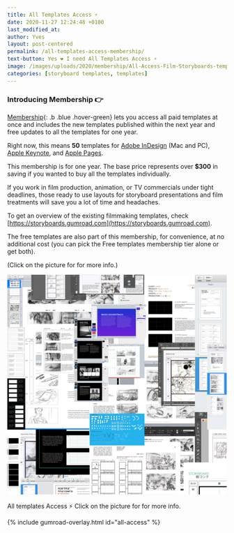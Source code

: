 ```yaml
---
title: All Templates Access ⚡️
date: 2020-11-27 12:24:48 +0100
last_modified_at: 
author: Yves
layout: post-centered
permalink: /all-templates-access-membership/
text-button: Yes ❤️ I need All Templates Access ⚡️
image: /images/uploads/2020/membership/All-Access-Film-Storyboards-templates-overview_2x1_1200.png
categories: [storyboard templates, templates]
---
```

### Introducing Membership 👉
[Membership](https://gum.co/all-access){: .b .blue .hover-green} lets you access all paid templates at once and includes the new templates published within the next year and free updates to all the templates for one year.

Right now, this means **50** templates for [Adobe InDesign](https://www.adobe.com/products/indesign.html) (Mac and PC), [Apple Keynote](https://www.apple.com/keynote/), and [Apple Pages](https://www.apple.com/pages/).

This membership is for one year. The base price represents over **$300** in saving if you wanted to buy all the templates individually.

If you work in film production, animation, or TV commercials under tight deadlines, those ready to use layouts for storyboard presentations and film treatments will save you a lot of time and headaches.

To get an overview of the existing filmmaking templates, check [https://storyboards.gumroad.com](https://storyboards.gumroad.com).

The free templates are also part of this membership, for convenience, at no additional cost (you can pick the Free templates membership tier alone or get both).

<p class="tc f5 black-30 measure-wide lh-copy avenir">
(Click on the picture for for more info.)
</p>

<a href="https://gum.co/all-access" class="no-underline pv2 grow db"><img class="w-100" src="/images/uploads/2020/membership/All-Access-Film-Storyboards-templates-overview_1200.png"></a>
<figcaption>All templates Access ⚡️ Click on the picture for for more info.</figcaption>


{% include gumroad-overlay.html id="all-access" %}